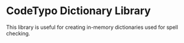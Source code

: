# CodeTypo Dictionary Library

This library is useful for creating in-memory dictionaries used for spell checking.
